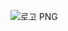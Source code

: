 ![로고 PNG](https://github.com/HyunjiJJANG/soop/assets/133182235/7ed24dfc-c791-4ff8-9266-551dc6e1c27f)

